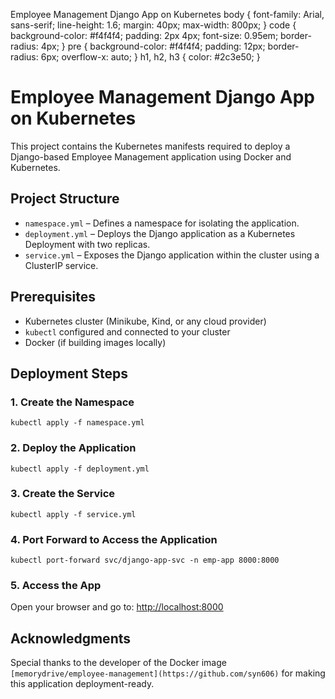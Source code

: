  Employee Management Django App on Kubernetes body { font-family: Arial, sans-serif; line-height: 1.6; margin: 40px; max-width: 800px; } code { background-color: #f4f4f4; padding: 2px 4px; font-size: 0.95em; border-radius: 4px; } pre { background-color: #f4f4f4; padding: 12px; border-radius: 6px; overflow-x: auto; } h1, h2, h3 { color: #2c3e50; }

Employee Management Django App on Kubernetes
============================================

This project contains the Kubernetes manifests required to deploy a Django-based Employee Management application using Docker and Kubernetes.

Project Structure
-----------------

*   `namespace.yml` – Defines a namespace for isolating the application.
*   `deployment.yml` – Deploys the Django application as a Kubernetes Deployment with two replicas.
*   `service.yml` – Exposes the Django application within the cluster using a ClusterIP service.

Prerequisites
-------------

*   Kubernetes cluster (Minikube, Kind, or any cloud provider)
*   `kubectl` configured and connected to your cluster
*   Docker (if building images locally)

Deployment Steps
----------------

### 1\. Create the Namespace

    kubectl apply -f namespace.yml

### 2\. Deploy the Application

    kubectl apply -f deployment.yml

### 3\. Create the Service

    kubectl apply -f service.yml

### 4\. Port Forward to Access the Application

    kubectl port-forward svc/django-app-svc -n emp-app 8000:8000

### 5\. Access the App

Open your browser and go to: [http://localhost:8000](http://localhost:8000)

Acknowledgments
---------------

Special thanks to the developer of the Docker image `[memorydrive/employee-management](https://github.com/syn606)` for making this application deployment-ready.
